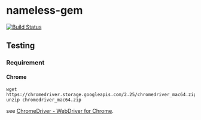 # nameless-gem

[![Build Status](https://travis-ci.org/atomnook/nameless-gem.svg?branch=master)](https://travis-ci.org/atomnook/nameless-gem)

## Testing
### Requirement
#### Chrome
```
wget https://chromedriver.storage.googleapis.com/2.25/chromedriver_mac64.zip
unzip chromedriver_mac64.zip
```

see [ChromeDriver - WebDriver for Chrome](https://sites.google.com/a/chromium.org/chromedriver/home).
